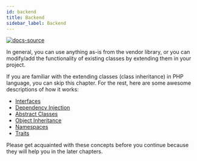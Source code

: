 ```yaml
---
id: backend
title: Backend
sidebar_label: Backend
---
```


[![docs-source](https://img.shields.io/badge/source-eigthshift--libs-blue?style=for-the-badge&logo=php&labelColor=2a2a2a)](https://github.com/infinum/eightshift-libs)

In general, you can use anything as-is from the vendor library, or you can modify/add the functionality of existing classes by extending them in your project.

If you are familiar with the extending classes (class inheritance) in PHP language, you can skip this chapter. For the rest, here are some awesome descriptions of how it works:

* [Interfaces](https://www.php.net/manual/en/language.oop5.interfaces.php)
* [Dependency Injection](https://en.wikipedia.org/wiki/Dependency_injection)
* [Abstract Classes](https://www.php.net/manual/en/language.oop5.abstract.php)
* [Object Inheritance](https://www.php.net/manual/en/language.oop5.inheritance.php)
* [Namespaces](https://www.php.net/manual/en/language.namespaces.php)
* [Traits](https://www.php.net/manual/en/language.oop5.traits.php)

Please get acquainted with these concepts before you continue because they will help you in the later chapters.

